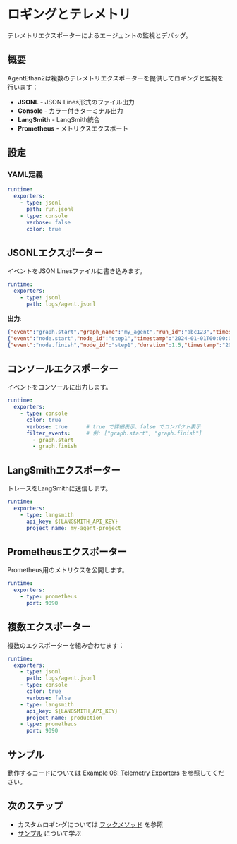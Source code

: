# ロギングとテレメトリ

テレメトリエクスポーターによるエージェントの監視とデバッグ。

## 概要

AgentEthan2は複数のテレメトリエクスポーターを提供してロギングと監視を行います：

- **JSONL** - JSON Lines形式のファイル出力
- **Console** - カラー付きターミナル出力
- **LangSmith** - LangSmith統合
- **Prometheus** - メトリクスエクスポート

## 設定

### YAML定義

```yaml
runtime:
  exporters:
    - type: jsonl
      path: run.jsonl
    - type: console
      verbose: false
      color: true
```

## JSONLエクスポーター

イベントをJSON Linesファイルに書き込みます。

```yaml
runtime:
  exporters:
    - type: jsonl
      path: logs/agent.jsonl
```

**出力**:
```json
{"event":"graph.start","graph_name":"my_agent","run_id":"abc123","timestamp":"2024-01-01T00:00:00Z"}
{"event":"node.start","node_id":"step1","timestamp":"2024-01-01T00:00:01Z"}
{"event":"node.finish","node_id":"step1","duration":1.5,"timestamp":"2024-01-01T00:00:02Z"}
```

## コンソールエクスポーター

イベントをコンソールに出力します。

```yaml
runtime:
  exporters:
    - type: console
      color: true
      verbose: true      # true で詳細表示、false でコンパクト表示
      filter_events:     # 例: ["graph.start", "graph.finish"]
        - graph.start
        - graph.finish
```

## LangSmithエクスポーター

トレースをLangSmithに送信します。

```yaml
runtime:
  exporters:
    - type: langsmith
      api_key: ${LANGSMITH_API_KEY}
      project_name: my-agent-project
```

## Prometheusエクスポーター

Prometheus用のメトリクスを公開します。

```yaml
runtime:
  exporters:
    - type: prometheus
      port: 9090
```

## 複数エクスポーター

複数のエクスポーターを組み合わせます：

```yaml
runtime:
  exporters:
    - type: jsonl
      path: logs/agent.jsonl
    - type: console
      color: true
      verbose: false
    - type: langsmith
      api_key: ${LANGSMITH_API_KEY}
      project_name: production
    - type: prometheus
      port: 9090
```

## サンプル

動作するコードについては [Example 08: Telemetry Exporters](../../examples/08_telemetry_exporters/) を参照してください。

## 次のステップ

- カスタムロギングについては [フックメソッド](./hook_methods.md) を参照
- [サンプル](./examples.md) について学ぶ
